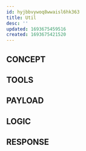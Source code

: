 ```yaml
---
id: hyjbbvywoq8wwaisl6hk363
title: Util
desc: ''
updated: 1693675459516
created: 1693675421520
---
```


## CONCEPT

## TOOLS 

## PAYLOAD

## LOGIC

## RESPONSE